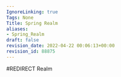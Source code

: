 ```yaml
---
IgnoreLinking: true
Tags: None
Title: Spring Realm
aliases:
- Spring_Realm
draft: false
revision_date: 2022-04-22 00:06:13+00:00
revision_id: 88875
---
```


#REDIRECT Realm